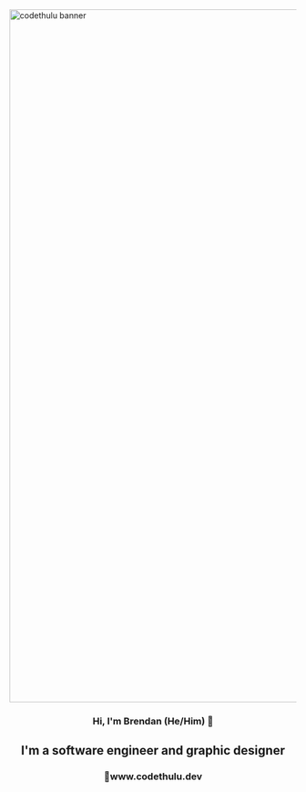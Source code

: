 
<img width="1215" alt="codethulu banner" src="https://user-images.githubusercontent.com/45674799/142300904-7b56f7a0-4763-4355-9e32-65f6782cb7ad.png">

<h3 align="center">Hi, I'm Brendan (He/Him) 👋</h3>
<h2 align="center">I'm a software engineer and graphic designer</h2>
<h3 align="center">🔗www.codethulu.dev</h3>

